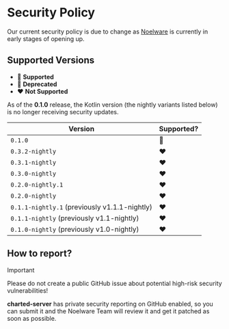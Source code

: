 # Security Policy

Our current security policy is due to change as [Noelware](https://noelware.org) is currently in early stages of opening up.

## Supported Versions

-   💚 **Supported**
-   💛 **Deprecated**
-   ❤️ **Not Supported**

As of the **0.1.0** release, the Kotlin version (the nightly variants listed below) is no longer receiving security updates.

| Version                                       | Supported? |
| --------------------------------------------- | ---------- |
| `0.1.0`                                       | 💚         |
| `0.3.2-nightly`                               | ❤️         |
| `0.3.1-nightly`                               | ❤️         |
| `0.3.0-nightly`                               | ❤️         |
| `0.2.0-nightly.1`                             | ❤️         |
| `0.2.0-nightly`                               | ❤️         |
| `0.1.1-nightly.1` (previously v1.1.1-nightly) | ❤️         |
| `0.1.1-nightly` (previously v1.1-nightly)     | ❤️         |
| `0.1.0-nightly` (previously v1.0-nightly)     | ❤️         |

## How to report?

> [!IMPORTANT]
> Please do not create a public GitHub issue about potential high-risk security vulnerabilities!

**charted-server** has private security reporting on GitHub enabled, so you can submit it and the Noelware Team will review it and get it patched as soon as possible.
